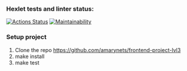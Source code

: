 ### Hexlet tests and linter status:
[![Actions Status](https://github.com/amarynets/frontend-project-lvl3/workflows/hexlet-check/badge.svg)](https://github.com/amarynets/frontend-project-lvl3/actions)
[![Maintainability](https://api.codeclimate.com/v1/badges/7cc3d67371a51f74cc8f/maintainability)](https://codeclimate.com/github/amarynets/frontend-project-lvl3/maintainability)

### Setup project
1. Clone the repo https://github.com/amarynets/frontend-project-lvl3
2. make install
3. make test
